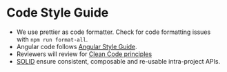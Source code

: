 # Code Style Guide

- We use prettier as code formatter. Check for code formatting issues with
  `npm run format-all`.
- Angular code follows
  [Angular Style Guide](https://angular.io/guide/styleguide).
- Reviewers will review for
  [Clean Code principles](https://x-team.com/blog/principles-clean-code/#clean-code-principles)
- [SOLID](https://en.wikipedia.org/wiki/SOLID) ensure consistent, composable and
  re-usable intra-project APIs.
